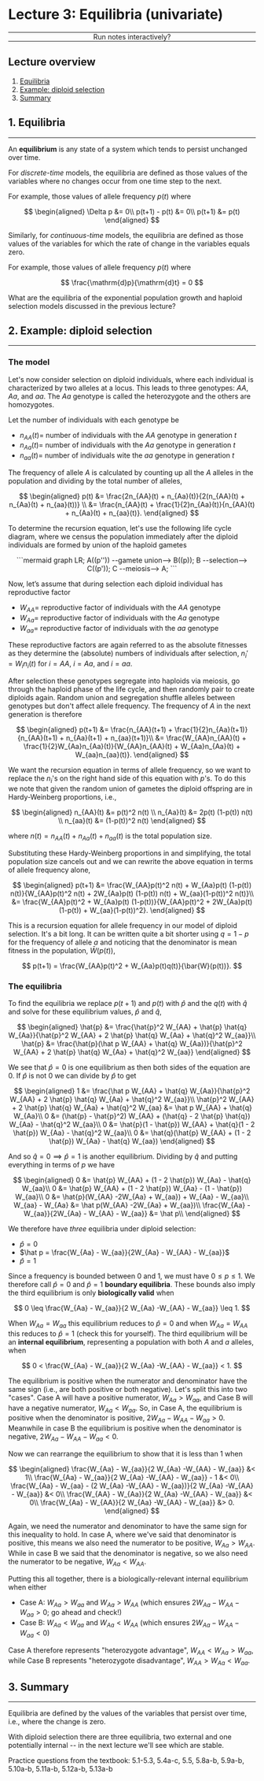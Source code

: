 <script type="text/x-thebe-config">
  {
      requestKernel: true,
      mountActivateWidget: true,
      mountStatusWidget: true,
      binderOptions: {
      repo: "mmosmond/executable-cells",
      ref: "main",
      },
  }
</script>
<script src="https://unpkg.com/thebe@latest/lib/index.js"></script>
<link rel="stylesheet" href="https://unpkg.com/thebe@latest/lib/thebe.css">

# Lecture 3: Equilibria (univariate)

<hr style="margin-bottom: 0em;">
<center>
<div class="inrow">
	Run notes interactively?
	<div style="float: left;" class="thebe-activate"></div>
	<div class="thebe-status"></div>
</div>
</center>
<hr style="margin-top: 0em;">

## Lecture overview

1. [Equilibria](#section1)
5. [Example: diploid selection](#section2)
6. [Summary](#section3)

<span id='section1'></span>
## 1. Equilibria
<hr>

An **equilibrium** is any state of a system which tends to persist unchanged over time.

For *discrete-time* models, the equilibria are defined as those values of the variables where no changes occur from one time step to the next. 

For example, those values of allele frequency $p(t)$ where

$$
\begin{aligned}
\Delta p &= 0\\
p(t+1) - p(t) &= 0\\
p(t+1) &= p(t)
\end{aligned}
$$

Similarly, for *continuous-time* models, the equilibria are defined as those values of the variables for which the rate of change in the variables equals zero. 

For example, those values of allele frequency $p(t)$ where

$$
\frac{\mathrm{d}p}{\mathrm{d}t} = 0
$$


What are the equilibria of the exponential population growth and haploid selection models discussed in the previous lecture?

<span id='section2'></span>
## 2. Example: diploid selection
<hr>

### The model

Let's now consider selection on diploid individuals, where each individual is characterized by two alleles at a locus. This leads to three genotypes: $AA$, $Aa$, and $aa$. The $Aa$ genotype is called the heterozygote and the others are homozygotes.

Let the number of individuals with each genotype be

- $n_{AA}(t) =$ number of individuals with the $AA$ genotype in generation $t$
- $n_{Aa}(t) =$ number of individuals with the $Aa$ genotype in generation $t$
- $n_{aa}(t) =$ number of individuals wite the $aa$ genotype in generation $t$

The frequency of allele $A$ is calculated by counting up all the $A$ alleles in the population and dividing by the total number of alleles,

$$
\begin{aligned}
p(t)
&= \frac{2n_{AA}(t) + n_{Aa}(t)}{2(n_{AA}(t) + n_{Aa}(t) + n_{aa}(t))} \\
&= \frac{n_{AA}(t) + \frac{1}{2}n_{Aa}(t)}{n_{AA}(t) + n_{Aa}(t) + n_{aa}(t)}.
\end{aligned}
$$

To determine the recursion equation, let's use the following life cycle diagram, where we census the population immediately after the diploid individuals are formed by union of the haploid gametes

<center>
```mermaid
    graph LR;
    A((p'')) --gamete union--> B((p));
    B --selection--> C((p'));
    C --meiosis--> A;
```   
</center>

Now, let’s assume that during selection each diploid individual has reproductive factor

- $W_{AA} =$ reproductive factor of individuals with the $AA$ genotype 
- $W_{Aa} =$ reproductive factor of individuals with the $Aa$ genotype
- $W_{aa} =$ reproductive factor of individuals with the $aa$ genotype

These reproductive factors are again referred to as the absolute fitnesses as they determine the (absolute) numbers of individuals after selection, $n_i' = W_i n_i(t)$ for $i=AA$, $i=Aa$, and $i=aa$.

After selection these genotypes segregate into haploids via meiosis, go through the haploid phase of the life cycle, and then randomly pair to create diploids again. Random union and segregation shuffle alleles between genotypes but don't affect allele frequency. The frequency of $A$ in the next generation is therefore

$$
\begin{aligned}
p(t+1) 
&= \frac{n_{AA}(t+1) + \frac{1}{2}n_{Aa}(t+1)}{n_{AA}(t+1) + n_{Aa}(t+1) + n_{aa}(t+1)}\\
&= \frac{W_{AA}n_{AA}(t) + \frac{1}{2}W_{Aa}n_{Aa}(t)}{W_{AA}n_{AA}(t) + W_{Aa}n_{Aa}(t) + W_{aa}n_{aa}(t)}.
\end{aligned}
$$

We want the recursion equation in terms of allele frequency, so we want to replace the $n_i$'s on the right hand side of this equation with $p$'s. To do this we note that given the random union of gametes the diploid offspring are in Hardy-Weinberg proportions, i.e.,

$$
\begin{aligned}
n_{AA}(t) &= p(t)^2 n(t) \\
n_{Aa}(t) &= 2p(t) (1-p(t)) n(t) \\
n_{aa}(t) &= (1-p(t))^2 n(t)
\end{aligned}
$$

where $n(t) = n_{AA}(t) + n_{Aa}(t) + n_{aa}(t)$ is the total population size.

Substituting these Hardy-Weinberg proportions in and simplifying, the total population size cancels out and we can rewrite the above equation in terms of allele frequency alone,

$$
\begin{aligned}
p(t+1) 
&= \frac{W_{AA}p(t)^2 n(t) + W_{Aa}p(t) (1-p(t)) n(t)}{W_{AA}p(t)^2 n(t) + 2W_{Aa}p(t) (1-p(t)) n(t) + W_{aa}(1-p(t))^2 n(t)}\\
&= \frac{W_{AA}p(t)^2 + W_{Aa}p(t) (1-p(t))}{W_{AA}p(t)^2 + 2W_{Aa}p(t)(1-p(t)) + W_{aa}(1-p(t))^2}.
\end{aligned}
$$

This is a recursion equation for allele frequency in our model of diploid selection. It's a bit long. It can be written quite a bit shorter using $q=1-p$ for the frequency of allele $a$ and noticing that the denominator is mean fitness in the population, $\bar{W}(p(t))$, 

$$
p(t+1) 
= \frac{W_{AA}p(t)^2 + W_{Aa}p(t)q(t)}{\bar{W}(p(t))}.
$$

### The equilibria

To find the equilibria we replace $p(t+1)$ and $p(t)$ with $\hat p$ and the $q(t)$ with $\hat{q}$ and solve for these equilibrium values, $\hat p$ and $\hat q$,

$$
\begin{aligned}
\hat{p} &= \frac{\hat{p}^2 W_{AA} + \hat{p} \hat{q} W_{Aa}}{\hat{p}^2 W_{AA} + 2 \hat{p} \hat{q} W_{Aa} + \hat{q}^2 W_{aa}}\\
\hat{p} &= \frac{\hat{p}(\hat p W_{AA} + \hat{q} W_{Aa})}{\hat{p}^2 W_{AA} + 2 \hat{p} \hat{q} W_{Aa} + \hat{q}^2 W_{aa}}
\end{aligned}
$$

We see that $\hat{p}=0$ is one equilibrium as then both sides of the equation are 0. If $\hat p$ is not 0 we can divide by $\hat p$ to get

$$
\begin{aligned}
1 &= \frac{\hat p W_{AA} + \hat{q} W_{Aa}}{\hat{p}^2 W_{AA} + 2 \hat{p} \hat{q} W_{Aa} + \hat{q}^2 W_{aa}}\\
\hat{p}^2 W_{AA} + 2 \hat{p} \hat{q} W_{Aa} + \hat{q}^2 W_{aa} &= \hat p W_{AA} + \hat{q} W_{Aa}\\
0 &= (\hat{p} - \hat{p}^2) W_{AA} + (\hat{q} - 2 \hat{p} \hat{q}) W_{Aa} - \hat{q}^2 W_{aa}\\
0 &= \hat{p}(1 - \hat{p}) W_{AA} + \hat{q}(1 - 2 \hat{p}) W_{Aa} - \hat{q}^2 W_{aa}\\
0 &= \hat{q}(\hat{p} W_{AA} + (1 - 2 \hat{p}) W_{Aa} - \hat{q} W_{aa})
\end{aligned}
$$

And so $\hat{q}=0\implies\hat{p}=1$ is another equilibrium. Dividing by $\hat{q}$ and putting everything in terms of $p$ we have

$$
\begin{aligned}
0 &= \hat{p} W_{AA} + (1 - 2 \hat{p}) W_{Aa} - \hat{q} W_{aa}\\
0 &= \hat{p} W_{AA} + (1 - 2 \hat{p}) W_{Aa} - (1 - \hat{p}) W_{aa}\\
0 &= \hat{p}(W_{AA} -2W_{Aa} + W_{aa}) + W_{Aa} - W_{aa}\\
W_{aa} - W_{Aa} &= \hat p(W_{AA} -2W_{Aa} + W_{aa})\\
\frac{W_{Aa} - W_{aa}}{2W_{Aa} - W_{AA} - W_{aa}} &= \hat p\\
\end{aligned}
$$

We therefore have *three* equilibria under diploid selection: 

- $\hat{p}=0$
- $\hat p = \frac{W_{Aa} - W_{aa}}{2W_{Aa} - W_{AA} - W_{aa}}$
- $\hat p = 1$

Since a frequency is bounded between 0 and 1, we must have $0 \leq p \leq 1$. We therefore call $\hat{p}=0$ and $\hat{p}=1$ **boundary equilibria**. These bounds also imply the third equilibrium is only **biologically valid** when 

$$
0 \leq \frac{W_{Aa} - W_{aa}}{2 W_{Aa} -W_{AA} - W_{aa}} \leq 1.
$$

When $W_{Aa} = W_{aa}$ this equilibrium reduces to $\hat{p}=0$ and when $W_{Aa} = W_{AA}$ this reduces to $\hat{p}=1$ (check this for yourself). The third equilibrium will be an **internal equilibrium**, representing a population with both $A$ and $a$ alleles, when

$$
0 < \frac{W_{Aa} - W_{aa}}{2 W_{Aa} -W_{AA} - W_{aa}} < 1.
$$

The equilibrium is positive when the numerator and denominator have the same sign (i.e., are both positive or both negative). Let's split this into two "cases". Case A will have a positive numerator, $W_{Aa} > W_{aa}$, and Case B will have a negative numerator, $W_{Aa} < W_{aa}$. So, in Case A, the equilibrium is positive when the denominator is positive, $2 W_{Aa} - W_{AA} - W_{aa} > 0$. Meanwhile in case B the equilibrium is positive when the denominator is negative, $2 W_{Aa} - W_{AA} - W_{aa} < 0$.

Now we can rearrange the equilibrium to show that it is less than 1 when

$$
\begin{aligned}
\frac{W_{Aa} - W_{aa}}{2 W_{Aa} -W_{AA} - W_{aa}} &< 1\\
\frac{W_{Aa} - W_{aa}}{2 W_{Aa} -W_{AA} - W_{aa}} - 1 &< 0\\
\frac{W_{Aa} - W_{aa} - (2 W_{Aa} -W_{AA} - W_{aa})}{2 W_{Aa} -W_{AA} - W_{aa}} &< 0\\
\frac{W_{AA} - W_{Aa}}{2 W_{Aa} -W_{AA} - W_{aa}} &< 0\\
\frac{W_{Aa} - W_{AA}}{2 W_{Aa} -W_{AA} - W_{aa}} &> 0.
\end{aligned}
$$
  
Again, we need the numerator and denominator to have the same sign for this inequality to hold. In case A, where we've said that denominator is positive, this means we also need the numerator to be positive, $W_{Aa} > W_{AA}$. While in case B we said that the denominator is negative, so we also need the numerator to be negative, $W_{Aa} < W_{AA}$.
  
Putting this all together, there is a biologically-relevant internal equilibrium when either

- Case A: $W_{Aa} > W_{aa}$ and $W_{Aa} > W_{AA}$ (which ensures $2 W_{Aa} - W_{AA} - W_{aa} > 0$; go ahead and check!)
- Case B: $W_{Aa} < W_{aa}$ and $W_{Aa} < W_{AA}$  (which ensures $2 W_{Aa} - W_{AA} - W_{aa} < 0$)

Case A therefore represents "heterozygote advantage", $W_{AA} < W_{Aa} > W_{aa}$, while Case B represents "heterozygote disadvantage", $W_{AA} > W_{Aa} < W_{aa}$. 

<span id='section3'></span>
## 3. Summary
<hr>

Equilibria are defined by the values of the variables that persist over time, i.e., where the change is zero.

With diploid selection there are three equilibria, two external and one potentially internal -- in the next lecture we'll see which are stable.

Practice questions from the textbook: 5.1-5.3, 5.4a-c, 5.5, 5.8a-b, 5.9a-b, 5.10a-b, 5.11a-b, 5.12a-b, 5.13a-b
